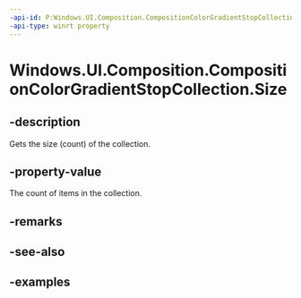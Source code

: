 ```yaml
---
-api-id: P:Windows.UI.Composition.CompositionColorGradientStopCollection.Size
-api-type: winrt property
---
```


<!-- Property syntax.
public uint Size { get; }
-->

# Windows.UI.Composition.CompositionColorGradientStopCollection.Size

## -description

Gets the size (count) of the collection.



## -property-value

The count of items in the collection.

## -remarks

## -see-also

## -examples

